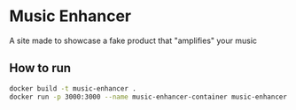 
# Music Enhancer

A site made to showcase a fake product that "amplifies" your music

## How to run

```bash
docker build -t music-enhancer .
docker run -p 3000:3000 --name music-enhancer-container music-enhancer
```
